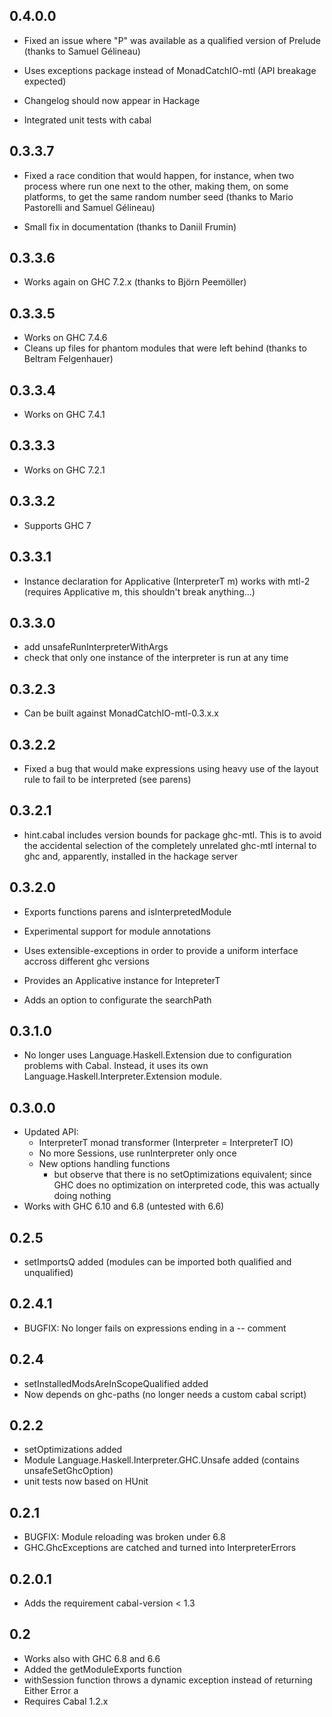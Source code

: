 0.4.0.0
-------
 * Fixed an issue where "P" was available as a qualified version of Prelude
   (thanks to Samuel Gélineau)

 * Uses exceptions package instead of MonadCatchIO-mtl (API breakage expected)

 * Changelog should now appear in Hackage

 * Integrated unit tests with cabal

0.3.3.7
-------
 * Fixed a race condition that would happen, for instance, when two process where run
   one next to the other, making them, on some platforms, to get the same random number seed
   (thanks to Mario Pastorelli and Samuel Gélineau)

 * Small fix in documentation (thanks to Daniil Frumin)

0.3.3.6
-------
 * Works again on GHC 7.2.x (thanks to Björn Peemöller)

0.3.3.5
-------
 * Works on GHC 7.4.6
 * Cleans up files for phantom modules that were left behind (thanks to Beltram Felgenhauer)

0.3.3.4
-------
 * Works on GHC 7.4.1

0.3.3.3
-------
 * Works on GHC 7.2.1

0.3.3.2
-------
 * Supports GHC 7

0.3.3.1
-------
 * Instance declaration for Applicative (InterpreterT m) works with mtl-2
   (requires Applicative m, this shouldn't break anything...)

0.3.3.0
-------
 * add unsafeRunInterpreterWithArgs
 * check that only one instance of the interpreter is run at any time

0.3.2.3
-------
 * Can be built against MonadCatchIO-mtl-0.3.x.x

0.3.2.2
-------
 * Fixed a bug that would make expressions using heavy use of the layout
   rule to fail to be interpreted (see parens)

0.3.2.1
-------
 * hint.cabal includes version bounds for package ghc-mtl. This is to
   avoid the accidental selection of the completely unrelated ghc-mtl
   internal to ghc and, apparently, installed in the hackage server

0.3.2.0
-------
 * Exports functions parens and isInterpretedModule

 * Experimental support for module annotations

 * Uses extensible-exceptions in order to provide a uniform interface
   accross different ghc versions

 * Provides an Applicative instance for IntepreterT

 * Adds an option to configurate the searchPath


0.3.1.0
-------
 * No longer uses Language.Haskell.Extension due to configuration problems with Cabal.
   Instead, it uses its own Language.Haskell.Interpreter.Extension module.

0.3.0.0
-------
 * Updated API:
   + InterpreterT monad transformer (Interpreter = InterpreterT IO)
   + No more Sessions, use runInterpreter only once
   + New options handling functions
     - but observe that there is no setOptimizations equivalent;
       since GHC does no optimization on interpreted code, this was actually
       doing nothing
 * Works with GHC 6.10 and 6.8 (untested with 6.6)

0.2.5
-----
 * setImportsQ added (modules can be imported both qualified and unqualified)

0.2.4.1
-------
 * BUGFIX: No longer fails on expressions ending in a -- comment

0.2.4
-----
 * setInstalledModsAreInScopeQualified added
 * Now depends on ghc-paths (no longer needs a custom cabal script)

0.2.2
-----
 * setOptimizations added
 * Module Language.Haskell.Interpreter.GHC.Unsafe added
   (contains unsafeSetGhcOption)
 * unit tests now based on HUnit

0.2.1
-----
 * BUGFIX: Module reloading was broken under 6.8
 * GHC.GhcExceptions are catched and turned into InterpreterErrors

0.2.0.1
-------
 * Adds the requirement cabal-version < 1.3

0.2
---

 * Works also with GHC 6.8 and 6.6
 * Added the getModuleExports function
 * withSession function throws a dynamic exception instead of returning Either Error a
 * Requires Cabal 1.2.x
